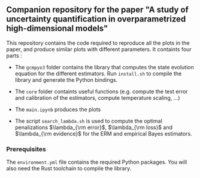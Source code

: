 ## Companion repository for the paper "A study of uncertainty quantification in overparametrized high-dimensional models"

This repository contains the code required to reproduce all the plots in the paper, and produce similar plots with different parameters.
It containts four parts : 

- The `gcmpyo3` folder contains the library that computes the state evolution equation for the different estimators. Run `install.sh` to compile the library and generate the Python bindings.

- The `core` folder containts useful functions (e.g. compute the test error and calibration of the estimators, compute temperature scaling, ...)

- The `main.ipynb` produces the plots

- The script `search_lambda.sh` is used to compute the optimal penalizations $\lambda_{\rm error}$, $\lambda_{\rm loss}$ and $\lambda_{\rm evidence}$ for the ERM and empirical Bayes estimators.

### Prerequisites 

The `environment.yml` file contains the required Python packages. You will also need the Rust toolchain to compile the library.
